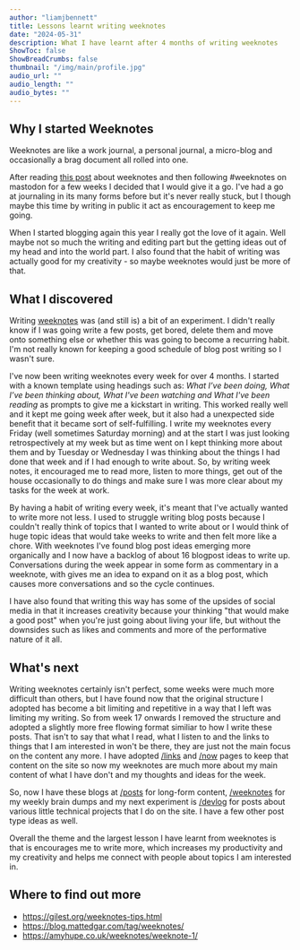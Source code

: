 ```yaml
---
author: "liamjbennett"
title: Lessons learnt writing weeknotes
date: "2024-05-31"
description: What I have learnt after 4 months of writing weeknotes
ShowToc: false
ShowBreadCrumbs: false
thumbnail: "/img/main/profile.jpg"
audio_url: ""
audio_length: ""
audio_bytes: ""
---
```


## Why I started Weeknotes

Weeknotes are like a work journal, a personal journal, a micro-blog and occasionally a brag document all rolled into one.

After reading [this post](https://indieweb.org/week_note) about weeknotes and then following #weeknotes on mastodon for a few weeks I decided that I would give it a go. I've had a go at journaling in its many forms before but it's never really stuck, but I though maybe this time by writing in public it act as encouragement to keep me going. 

When I started blogging again this year I really got the love of it again. Well maybe not so much the writing and editing part but the getting ideas out of my head and into the world part. I also found that the habit of writing was actually good for my creativity - so maybe weeknotes would just be more of that.

## What I discovered

Writing [weeknotes](/weeknotes) was (and still is) a bit of an experiment. I didn't really know if I was going write a few posts, get bored, delete them and move onto something else or whether this was going to become a recurring habit. I'm not really known for keeping a good schedule of blog post writing so I wasn't sure. 

I've now been writing weeknotes every week for over 4 months. I started with a  known template using headings such as: *What I’ve been doing, What I’ve been thinking about, What I've been watching and What I've been reading* as prompts to give me a kickstart in writing. This worked really well and it kept me going week after week, but it also had a unexpected side benefit that it became sort of self-fulfilling. I write my weeknotes every Friday (well sometimes Saturday morning) and at the start I was just looking retrospectively at my week but as time went on I kept thinking more about them and by Tuesday or Wednesday I was thinking about the things I had done that week and if I had enough to write about. So, by writing week notes, it encouraged me to read more, listen to more things, get out of the house occasionally to do things and make sure I was more clear about my tasks for the week at work.

By having a habit of writing every week, it's meant that I've actually wanted to write more not less. I used to struggle writing blog posts because I couldn't really think of topics that I wanted to write about or I would think of huge topic ideas that would take weeks to write and then felt more like a chore. With weeknotes I've found blog post ideas emerging more organically and I now have a backlog of about 16 blogpost ideas to write up. Conversations during the week appear in some form as commentary in a weeknote, with gives me an idea to expand on it as a blog post, which causes more conversations and so the cycle continues. 

I have also found that writing this way has some of the upsides of social media in that it increases creativity because your thinking "that would make a good post" when you're just going about living your life, but without the downsides such as likes and comments and more of the performative nature of it all.

## What's next

Writing weeknotes certainly isn't perfect, some weeks were much more difficult than others, but I have found now that the original structure I adopted has become a bit limiting and repetitive in a way that I left was limiting my writing. So from week 17 onwards I removed the structure and adopted a slightly more free flowing format similiar to how I write these posts. That isn't to say that what I read, what I listen to and the links to things that I am interested in won't be there, they are just not the main focus on the content any more. I have adopted [/links](/links) and [/now](/now) pages to keep that content on the site so now my weeknotes are much more about my main content of what I have don't and my thoughts and ideas for the week.

So, now I have these blogs at [/posts](/posts) for long-form content, [/weeknotes](/weeknotes) for my weekly brain dumps and my next experiment is [/devlog](/devlog) for posts about various little technical projects that I do on the site. I have a few other post type ideas as well.

Overall the theme and the largest lesson I have learnt from weeknotes is that is encourages me to write more, which increases my productivity and my creativity and helps me connect with people about topics I am interested in.

## Where to find out more
* https://gilest.org/weeknotes-tips.html
* https://blog.mattedgar.com/tag/weeknotes/
* https://amyhupe.co.uk/weeknotes/weeknote-1/